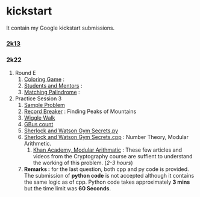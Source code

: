 # kickstart
It contain my Google kickstart submissions.<br />
### [2k13](https://github.com/mmuneeburahman/kickstart/blob/main/2k13/2k13_readme.md)
### 2k22
1. Round E
    1. [Coloring Game](https://github.com/mmuneeburahman/kickstart/blob/main/2k22/Round%20E/Coloring%20Game.py) :
    2. [Students and Mentors](https://github.com/mmuneeburahman/kickstart/blob/main/2k22/Round%20E/Students%20and%20Mentors.py) :
    3. [Matching Palindrome](https://github.com/mmuneeburahman/kickstart/blob/main/2k22/Round%20E/Matching%20Palindrome.py) :
2. Practice Session 3
    1. [Sample Problem](https://github.com/mmuneeburahman/kickstart/blob/main/2k22/Practice%20Session%203/Sample%20Problem.py)
    2. [Record Breaker](https://github.com/mmuneeburahman/kickstart/blob/main/2k22/Practice%20Session%203/Record%20Breaker.py) : Finding Peaks of Mountains
    3. [Wiggle Walk]()
    4. [GBus count](https://github.com/mmuneeburahman/kickstart/blob/main/2k22/Practice%20Session%203/GBus%20Count.py)
    5. [Sherlock and Watson Gym Secrets.py](https://github.com/mmuneeburahman/kickstart/blob/main/2k22/Practice%20Session%203/Sherlock%20and%20Watson%20Gym%20Secrets.py)
    6. [Sherlock and Watson Gym Secrets.cpp](https://github.com/mmuneeburahman/kickstart/blob/main/2k22/Practice%20Session%203/Sherlock%20and%20Watson%20Gym%20Secrets.cpp) : Number Theory, Modular Arithmetic.
        1. [Khan Academy, Modular Arithmatic](https://www.khanacademy.org/computing/computer-science/cryptography/modarithmetic/a/what-is-modular-arithmetic) : These few articles and videos from the Cryptography course are suffient to understand the working of this problem. (*2-3 hours*)
    7. **Remarks :** for the last question, both cpp and py code is provided. The submission of **python code** is not accepted although it contains the same logic as of cpp. Python code takes approximately **3 mins** but the time limit was **60 Seconds**.
